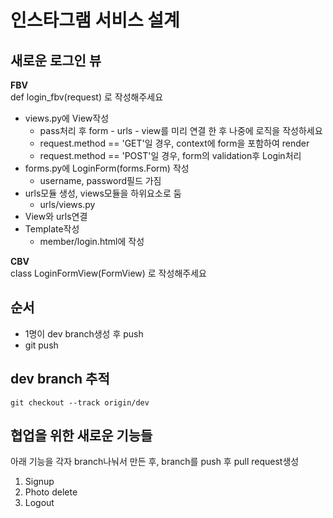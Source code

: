 # 인스타그램 서비스 설계

## 새로운 로그인 뷰

**FBV**  
def login_fbv(request) 로 작성해주세요

- views.py에 View작성
	- pass처리 후 form - urls - view를 미리 연결 한 후 나중에 로직을 작성하세요
	- request.method == 'GET'일 경우, context에 form을 포함하여 render
	- request.method == 'POST'일 경우, form의 validation후 Login처리
- forms.py에 LoginForm(forms.Form) 작성
	- username, password필드 가짐
- urls모듈 생성, views모듈을 하위요소로 둠
	- urls/views.py
- View와 urls연결
- Template작성
	- member/login.html에 작성

	
**CBV**  
class LoginFormView(FormView) 로  작성해주세요

## 순서

- 1명이 dev branch생성 후 push
- git push 

## dev branch 추적

```
git checkout --track origin/dev
```


## 협업을 위한 새로운 기능들

아래 기능을 각자 branch나눠서 만든 후, branch를 push 후 pull request생성

1. Signup
2. Photo delete
3. Logout


